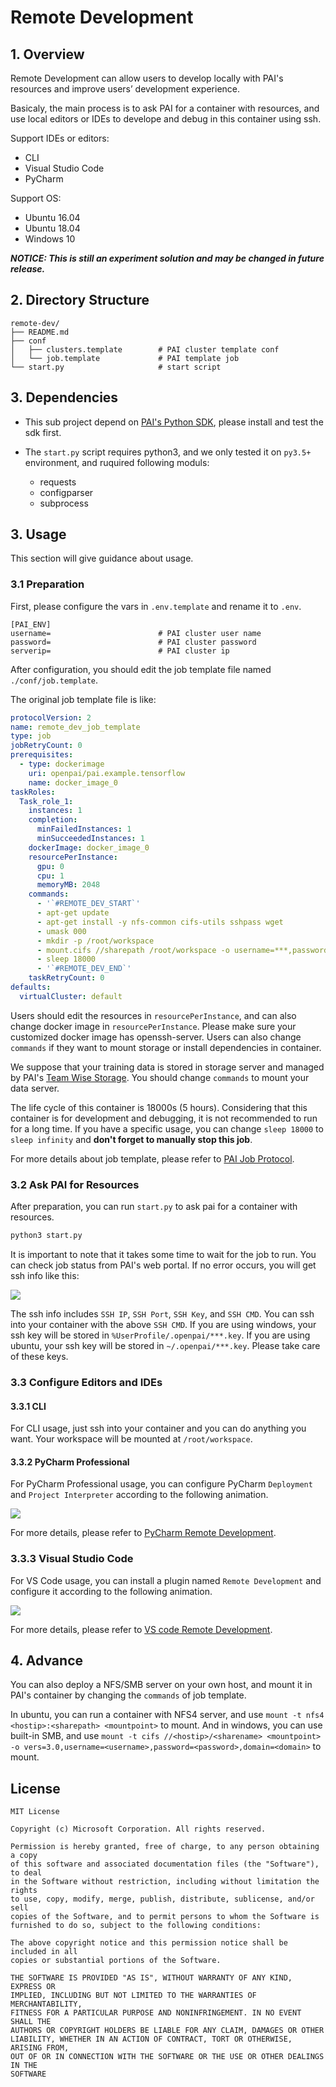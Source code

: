 # Remote Development

## 1. Overview

Remote Development can allow users to develop locally with PAI's resources and improve users’ development experience.

Basicaly, the main process is to ask PAI for a container with resources, and use local editors or IDEs to develope and debug in this container using ssh.

Support IDEs or editors:
- CLI
- Visual Studio Code
- PyCharm

Support OS:
- Ubuntu 16.04
- Ubuntu 18.04
- Windows 10

***NOTICE: This is still an experiment solution and may be changed in future release.***

## 2. Directory Structure

```
remote-dev/
├── README.md
├── conf
│   ├── clusters.template        # PAI cluster template conf
│   └── job.template             # PAI template job
└── start.py                     # start script
```

## 3. Dependencies

- This sub project depend on [PAI's Python SDK](https://github.com/microsoft/pai/tree/master/contrib/python-sdk), please install and test the sdk first.

- The `start.py` script requires python3, and we only tested it on `py3.5+` environment, and ruquired following moduls:
    - requests
    - configparser
    - subprocess

## 3. Usage

This section will give guidance about usage.

### 3.1 Preparation

First, please configure the vars in `.env.template` and rename it to `.env`.

```
[PAI_ENV]
username=                        # PAI cluster user name
password=                        # PAI cluster password
serverip=                        # PAI cluster ip
```

After configuration, you should edit the job template file named `./conf/job.template`.

The original job template file is like:

```yaml
protocolVersion: 2
name: remote_dev_job_template
type: job
jobRetryCount: 0
prerequisites:
  - type: dockerimage
    uri: openpai/pai.example.tensorflow
    name: docker_image_0
taskRoles:
  Task_role_1:
    instances: 1
    completion:
      minFailedInstances: 1
      minSucceededInstances: 1
    dockerImage: docker_image_0
    resourcePerInstance:
      gpu: 0
      cpu: 1
      memoryMB: 2048
    commands:
      - '`#REMOTE_DEV_START`'
      - apt-get update
      - apt-get install -y nfs-common cifs-utils sshpass wget
      - umask 000
      - mkdir -p /root/workspace
      - mount.cifs //sharepath /root/workspace -o username=***,password=***
      - sleep 18000
      - '`#REMOTE_DEV_END`'
    taskRetryCount: 0
defaults:
  virtualCluster: default
```

Users should edit the resources in `resourcePerInstance`, and can also change docker image in `resourcePerInstance`. Please make sure your customized docker image has openssh-server. Users can also change `commands` if they want to mount storage or install dependencies in container.

We suppose that your training data is stored in storage server and managed by PAI's [Team Wise Storage](https://github.com/microsoft/pai/tree/master/contrib/storage_plugin). You should change `commands` to mount your data server.

The life cycle of this container is 18000s (5 hours). Considering that this container is for development and debugging, it is not recommended to run for a long time. If you have a specific usage, you can change `sleep 18000` to `sleep infinity` and **don't forget to manually stop this job**.

For more details about job template, please refer to [PAI Job Protocol](https://github.com/microsoft/pai/blob/master/docs/pai-job-protocol.yaml).

### 3.2 Ask PAI for Resources

After preparation, you can run `start.py` to ask pai for a container with resources.

```sh
python3 start.py
```
It is important to note that it takes some time to wait for the job to run. You can check job status from PAI's web portal. If no error occurs, you will get ssh info like this:

![](./doc/sshinfo.png)

The ssh info includes `SSH IP`, `SSH Port`, `SSH Key`, and `SSH CMD`. You can ssh into your container with the above `SSH CMD`. If you are using windows, your ssh key will be stored in `%UserProfile/.openpai/***.key`. If you are using ubuntu, your ssh key will be stored in `~/.openpai/***.key`. Please take care of these keys.

### 3.3 Configure Editors and IDEs

#### 3.3.1 CLI

For CLI usage, just ssh into your container and you can do anything you want. Your workspace will be mounted at `/root/workspace`.

#### 3.3.2 PyCharm Professional

For PyCharm Professional usage, you can configure PyCharm `Deployment` and `Project Interpreter` according to the following animation.

![](./doc/pycharm.gif)

For more details, please refer to [PyCharm Remote Development](https://www.jetbrains.com/help/pycharm/remote-debugging-with-product.html).

### 3.3.3 Visual Studio Code

For VS Code usage, you can install a plugin named `Remote Development` and configure it according to the following animation.

![](./doc/vscode.gif)

For more details, please refer to [VS code Remote Development](https://www.jetbrains.com/help/pycharm/remote-debugging-with-product.html).

## 4. Advance

You can also deploy a NFS/SMB server on your own host, and mount it in PAI's container by changing the `commands` of job template.

In ubuntu, you can run a container with NFS4 server, and use `mount -t nfs4 <hostip>:<sharepath> <mountpoint>` to mount. And in windows, you can use built-in SMB, and use `mount -t cifs //<hostip>/<sharename> <mountpoint> -o vers=3.0,username=<username>,password=<password>,domain=<domain>` to mount.

## License

    MIT License

    Copyright (c) Microsoft Corporation. All rights reserved.

    Permission is hereby granted, free of charge, to any person obtaining a copy
    of this software and associated documentation files (the "Software"), to deal
    in the Software without restriction, including without limitation the rights
    to use, copy, modify, merge, publish, distribute, sublicense, and/or sell
    copies of the Software, and to permit persons to whom the Software is
    furnished to do so, subject to the following conditions:

    The above copyright notice and this permission notice shall be included in all
    copies or substantial portions of the Software.

    THE SOFTWARE IS PROVIDED "AS IS", WITHOUT WARRANTY OF ANY KIND, EXPRESS OR
    IMPLIED, INCLUDING BUT NOT LIMITED TO THE WARRANTIES OF MERCHANTABILITY,
    FITNESS FOR A PARTICULAR PURPOSE AND NONINFRINGEMENT. IN NO EVENT SHALL THE
    AUTHORS OR COPYRIGHT HOLDERS BE LIABLE FOR ANY CLAIM, DAMAGES OR OTHER
    LIABILITY, WHETHER IN AN ACTION OF CONTRACT, TORT OR OTHERWISE, ARISING FROM,
    OUT OF OR IN CONNECTION WITH THE SOFTWARE OR THE USE OR OTHER DEALINGS IN THE
    SOFTWARE